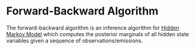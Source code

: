 # Forward-Backward Algorithm
The forward-backward algorithm is an inference algorithm for [Hidden Markov Model]() which computes the posterior marginals of all hidden state variables given a sequence of observations/emissions.
